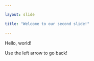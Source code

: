 ```yaml
---

layout: slide

title: "Welcome to our second slide!"

---
```


Hello, world!

Use the left arrow to go back!
